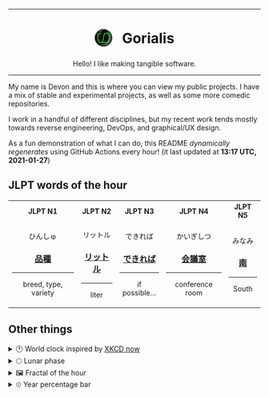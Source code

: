 ***

<h1 align="center">
<sub>
    <img src="readme/resources/avatar.png" height="36">
</sub>
&nbsp;
Gorialis
</h1>
<p align="center">
Hello! I like making tangible software.
</p>

***

My name is Devon and this is where you can view my public projects. I have a mix of stable and experimental projects, as well as some more comedic repositories.

I work in a handful of different disciplines, but my recent work tends mostly towards reverse engineering, DevOps, and graphical/UX design.

As a fun demonstration of what I can do, this README *dynamically regenerates* using GitHub Actions every hour! (it last updated at **13:17 UTC, 2021-01-27**)

<h2>JLPT words of the hour</h2>
<table>
    <tr>
        <th>JLPT N1</th>
        <th>JLPT N2</th>
        <th>JLPT N3</th>
        <th>JLPT N4</th>
        <th>JLPT N5</th>
    </tr>
    <tr>
        <td>
            <p align="center">ひんしゅ</p>
            <h3 align="center"><b><a href="https://jisho.org/search/%E5%93%81%E7%A8%AE">品種</a></b></h3>
            <hr>
            <p align="center">breed,<wbr> type,<wbr> variety</p>
        </td>
        <td>
            <p align="center">リットル</p>
            <h3 align="center"><b><a href="https://jisho.org/search/%E3%83%AA%E3%83%83%E3%83%88%E3%83%AB">リットル</a></b></h3>
            <hr>
            <p align="center">liter</p>
        </td>
        <td>
            <p align="center">できれば</p>
            <h3 align="center"><b><a href="https://jisho.org/search/%E3%81%A7%E3%81%8D%E3%82%8C%E3%81%B0">できれば</a></b></h3>
            <hr>
            <p align="center">if possible…</p>
        </td>
        <td>
            <p align="center">かいぎしつ</p>
            <h3 align="center"><b><a href="https://jisho.org/search/%E4%BC%9A%E8%AD%B0%E5%AE%A4">会議室</a></b></h3>
            <hr>
            <p align="center">conference room</p>
        </td>
        <td>
            <p align="center">みなみ</p>
            <h3 align="center"><b><a href="https://jisho.org/search/%E5%8D%97">南</a></b></h3>
            <hr>
            <p align="center">South</p>
        </td>
    </tr>
</table>

<h2>Other things</h2>
<details>
<summary>🕐  World clock inspired by <a href="https://xkcd.com/now">XKCD now</a></summary>

> <img src="generated/now.png" width="512">

</details>
<details>
<summary>🌕 Lunar phase</summary>

The moon is approximately 50.62% through its phase (Full Moon).

</details>
<details>
<summary>&#x1f5bc; Fractal of the hour</summary>

> <img src="generated/fractal.png" width="512">

</details>
<details>
<summary>&#x23f2; Year percentage bar</summary>
<pre><code>2021 [█▁▁▁▁▁▁▁▁▁▁▁▁▁▁▁▁▁▁▁] 7.28%</code></pre>
</details>
